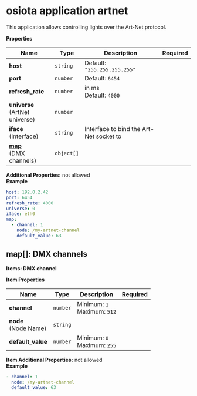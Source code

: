 ---
---

<a name="root"></a>
# osiota application artnet

This application allows controlling lights over the Art-Net protocol.


**Properties**

|Name|Type|Description|Required|
|----|----|-----------|--------|
|**host**|`string`|Default: `"255.255.255.255"`<br/>||
|**port**|`number`|Default: `6454`<br/>||
|**refresh\_rate**|`number`|in ms<br/>Default: `4000`<br/>||
|**universe**<br/>(ArtNet universe)|`number`|||
|**iface**<br/>(Interface)|`string`|Interface to bind the Art-Net socket to<br/>||
|[**map**](#map)<br/>(DMX channels)|`object[]`|||

**Additional Properties:** not allowed<br/>
**Example**

```yaml
host: 192.0.2.42
port: 6454
refresh_rate: 4000
universe: 0
iface: eth0
map:
  - channel: 1
    node: /my-artnet-channel
    default_value: 63

```

<a name="map"></a>
## map\[\]: DMX channels

**Items: DMX channel**

**Item Properties**

|Name|Type|Description|Required|
|----|----|-----------|--------|
|**channel**|`number`|Minimum: `1`<br/>Maximum: `512`<br/>||
|**node**<br/>(Node Name)|`string`|||
|**default\_value**|`number`|Minimum: `0`<br/>Maximum: `255`<br/>||

**Item Additional Properties:** not allowed<br/>
**Example**

```yaml
- channel: 1
  node: /my-artnet-channel
  default_value: 63

```


